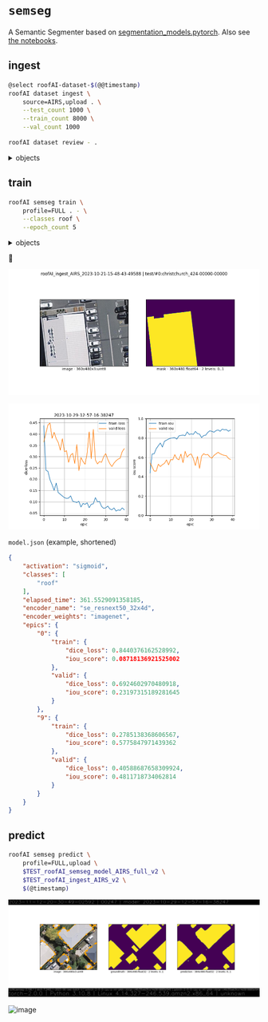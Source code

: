 # `semseg`

A Semantic Segmenter based on [segmentation_models.pytorch](<https://github.com/qubvel/segmentation_models.pytorch/blob/master/examples/cars%20segmentation%20(camvid).ipynb>). Also see [the notebooks](../../notebooks/).

## ingest

```bash
@select roofAI-dataset-$(@@timestamp)
roofAI dataset ingest \
    source=AIRS,upload . \
    --test_count 1000 \
    --train_count 8000 \
    --val_count 1000
```

```bash
roofAI dataset review - .
```

<details>
<summary>objects</summary>

`roofAI-dataset-2025-01-13-bbz4k3`

`roofAI-dataset-2025-01-13-gca7nz`

</details>

## train



```bash
roofAI semseg train \
    profile=FULL . - \
    --classes roof \
    --epoch_count 5
```

<details>
<summary>objects</summary>

5 epochs: `roofAI-dataset-2025-01-13-bbz4k3-train-2025-01-13-i8le50` 🎰

3 epochs: `roofAI-dataset-2025-01-13-gca7nz-train-2025-01-13-ukhtql` 🎰

</details>

🎰

![image](../../assets/christchurch_424-00000-00000.png)

![image](../../assets/train-summary.png)

`model.json` (example, shortened)
```json
{
    "activation": "sigmoid",
    "classes": [
        "roof"
    ],
    "elapsed_time": 361.5529091358185,
    "encoder_name": "se_resnext50_32x4d",
    "encoder_weights": "imagenet",
    "epics": {
        "0": {
            "train": {
                "dice_loss": 0.8440376162528992,
                "iou_score": 0.08718136921525002
            },
            "valid": {
                "dice_loss": 0.6924602970480918,
                "iou_score": 0.23197315189281645
            }
        },
        "9": {
            "train": {
                "dice_loss": 0.2785138368606567,
                "iou_score": 0.5775847971439362
            },
            "valid": {
                "dice_loss": 0.40588687658309924,
                "iou_score": 0.4811718734062814
            }
        }
    }
}
```

## predict

```bash
roofAI semseg predict \
    profile=FULL,upload \
    $TEST_roofAI_semseg_model_AIRS_full_v2 \
    $TEST_roofAI_ingest_AIRS_v2 \
    $(@timestamp)
```

![image](../../assets/predict-00247.png)

![image](https://github.com/kamangir/assets/blob/main/roofAI/2023-11-12-20-30-49-02592-predict.gif?raw=true)